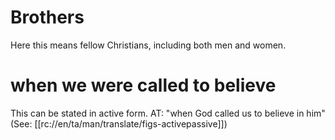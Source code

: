 # Brothers

Here this means fellow Christians, including both men and women.

# when we were called to believe

This can be stated in active form. AT: "when God called us to believe in him" (See: [[rc://en/ta/man/translate/figs-activepassive]])

